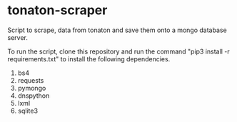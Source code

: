 # tonaton-scraper

Script to scrape, data from tonaton and save them onto a mongo database server.

To run the script, clone this repository and run the command
"pip3 install -r requirements.txt" to install the following dependencies.

1. bs4
2. requests
3. pymongo
4. dnspython
5. lxml
6. sqlite3